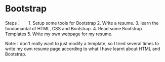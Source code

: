 # Bootstrap

Steps：
      1. Setup some tools for Bootstrap
      2. Write a resume.
      3. learn the fundamantal of HTML, CSS and Bootstrap.
      4. Read some Bootstrap Templates
      5. Write my own webpage for my resume.

Note: I don't really want to just modify a template, so I tried several times to write my own resume page according to what I have learnt about HTML and Bootstrap. 
